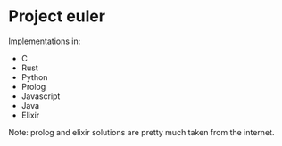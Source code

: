 # Project euler

Implementations in:
* C
* Rust
* Python
* Prolog
* Javascript
* Java
* Elixir

Note: prolog and elixir solutions are pretty much taken from the internet.